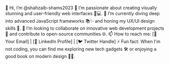 👋 Hi, I’m @shahzaib-shams2023
👀 I’m passionate about creating visually stunning and user-friendly web interfaces 🌟💻.
🌱 I’m currently diving deep into advanced JavaScript frameworks 📚✨ and honing my UX/UI design skills 🎨.
💞️ I’m looking to collaborate on innovative web development projects 🚀 and contribute to open-source communities 🌐.
📫 How to reach me: [📧 Your Email] | [🔗 LinkedIn Profile] | [🐦 Twitter Handle]
⚡ Fun fact: When I'm not coding, you can find me exploring new tech gadgets 🛠️ or enjoying a good book on modern design 📖🎨.

<!---
shahzaib-shams2023/shahzaib-shams2023 is a ✨ special ✨ repository because its `README.md` (this file) appears on your GitHub profile.
You can click the Preview link to take a look at your changes.
--->
